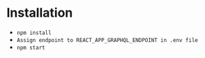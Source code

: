 # Installation

- `npm install`
- `Assign endpoint to REACT_APP_GRAPHQL_ENDPOINT in .env file`
- `npm start`
